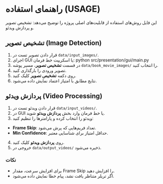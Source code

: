 # راهنمای استفاده (USAGE)

این فایل روش‌های استفاده از قابلیت‌های اصلی پروژه را توضیح می‌دهد: تشخیص تصویر و پردازش ویدئو.

## تشخیص تصویر (Image Detection)
1. قرار دادن تصویر تست در `data/input_images/`.
2. اجرای GUI یا اسکریپت خط فرمان:
python src/presentation/gui/main.py
3. در قسمت **تشخیص تصویر**، مسیر پوشه `data/book_movie_images/` را انتخاب کنید.
4. تصویر ورودی را بارگذاری کنید.
5. روی دکمه **تشخیص تصویر** کلیک کنید.
6. نتایج مطابق با امتیاز اعتماد نمایش داده می‌شود.


## پردازش ویدئو (Video Processing)
1. قرار دادن ویدئو تست در `data/input_videos/`.
2. در GUI یا خط فرمان وارد بخش **پردازش ویدئو** شوید.
3. ویدئو را انتخاب کرده و پارامترها را تنظیم کنید:
- **Frame Skip**: تعداد فریم‌هایی که پرش می‌شود.
- **Min Confidence**: حداقل امتیاز برای شناسایی معتبر.
4. روی **پردازش ویدئو** کلیک کنید.
5. خروجی در `data/output_videos/` ذخیره می‌شود.

### نکات
- برای افزایش سرعت، مقدار Frame Skip را افزایش دهید.
- اگر تریلر متناظر یافت نشد، پیام خطا نمایش داده می‌شود.
